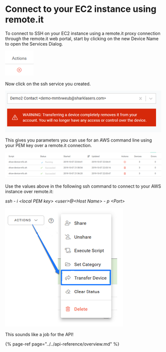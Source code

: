 # Connect to your EC2 instance using remote.it

To connect to SSH on your EC2 instance using a remote.it proxy connection through the remote.it web portal, start by clicking on the new Device Name to open the Services Dialog.

![](../../.gitbook/assets/image%20%2815%29.png)

Now click on the ssh service you created.

![](../../.gitbook/assets/image%20%28259%29.png)

This gives you parameters you can use for an AWS command line using your PEM key over a remote.it connection.

![](../../.gitbook/assets/image%20%28182%29.png)

Use the values above in the following ssh command to connect to your AWS instance over remote.it:

_ssh - i &lt;local PEM key&gt; &lt;user&gt;@&lt;Host Name&gt; - p &lt;Port&gt;_

![](../../.gitbook/assets/image%20%28359%29.png)

This sounds like a job for the API!

{% page-ref page="../../api-reference/overview.md" %}

